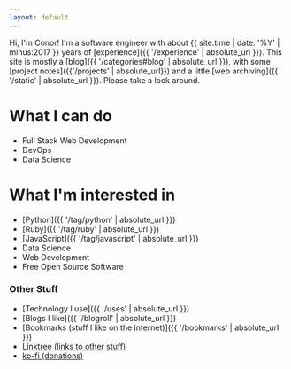 ```yaml
---
layout: default
---
```


Hi, I'm Conor! I'm a software engineer with about {{ site.time | date: '%Y' | minus:2017 }} years of [experience]({{ '/experience' | absolute_url }}). This site is mostly a [blog]({{ '/categories#blog' | absolute_url }}), with some [project notes]({{'/projects' | absolute_url}}) and a little [web archiving]({{ '/static' | absolute_url }}). Please take a look around.


# What I can do

* Full Stack Web Development
* DevOps
* Data Science


# What I'm interested in

* [Python]({{ '/tag/python' | absolute_url }})
* [Ruby]({{ '/tag/ruby' | absolute_url }})
* [JavaScript]({{ '/tag/javascript' | absolute_url }})
* Data Science
* Web Development
* Free Open Source Software

### Other Stuff
* [Technology I use]({{ '/uses' | absolute_url }})
* [Blogs I like]({{ '/blogroll' | absolute_url }})
* [Bookmarks (stuff I like on the internet)]({{ '/bookmarks' | absolute_url }})
* [Linktree (links to other stuff)]({{site.data.links.linktree}})
* [ko-fi (donations)]({{site.data.links.kofi}})